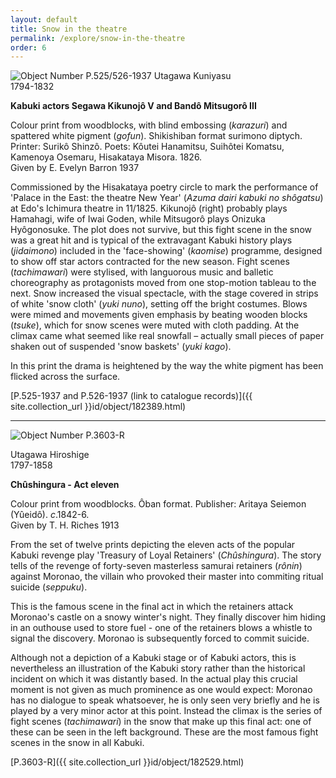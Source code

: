 ```yaml
---
layout: default
title: Snow in the theatre
permalink: /explore/snow-in-the-theatre
order: 6
---
```


![Object Number P.525/526-1937]({{site.baseurl}}/images/P.525-1937.jpg)
Utagawa Kuniyasu  
1794-1832

**Kabuki actors Segawa Kikunojô V and Bandô Mitsugorô III**  

Colour print from woodblocks, with blind embossing (_karazuri_) and spattered white pigment (_gofun_). Shikishiban format surimono diptych. Printer: Surikô Shinzô. Poets: Kôutei Hanamitsu, Suihôtei Komatsu, Kamenoya Osemaru, Hisakataya Misora. 1826.  
Given by E. Evelyn Barron 1937

Commissioned by the Hisakataya poetry circle to mark the performance of 'Palace in the East: the theatre New Year' (_Azuma dairi kabuki no shôgatsu_) at Edo's Ichimura theatre in 11/1825. Kikunojô (right) probably plays Hamahagi, wife of Iwai Goden, while Mitsugorô plays Onizuka Hyôgonosuke. The plot does not survive, but this fight scene in the snow was a great hit and is typical of the extravagant Kabuki history plays (_jidaimono_) included in the 'face-showing' (_kaomise_) programme, designed to show off star actors contracted for the new season. Fight scenes (_tachimawari_) were stylised, with languorous music and balletic choreography as protagonists moved from one stop-motion tableau to the next. Snow increased the visual spectacle, with the stage covered in strips of white 'snow cloth' (_yuki nuno_), setting off the bright costumes. Blows were mimed and movements given emphasis by beating wooden blocks (_tsuke_), which for snow scenes were muted with cloth padding. At the climax came what seemed like real snowfall – actually small pieces of paper shaken out of suspended 'snow baskets' (_yuki kago_).

In this print the drama is heightened by the way the white pigment has been flicked across the surface.

[P.525-1937 and P.526-1937 (link to catalogue records)]({{ site.collection_url }}id/object/182389.html)

* * *

![Object Number P.3603-R]({{site.baseurl}}/images/P.3603-R.jpg)   

Utagawa Hiroshige  
1797-1858

**Chûshingura - Act eleven**  

Colour print from woodblocks. Ôban format. Publisher: Aritaya Seiemon (Yûeidô). _c_.1842-6.  
Given by T. H. Riches 1913

From the set of twelve prints depicting the eleven acts of the popular Kabuki revenge play 'Treasury of Loyal Retainers' (_Chûshingura_). The story tells of the revenge of forty-seven masterless samurai retainers (_rônin_) against Moronao, the villain who provoked their master into commiting ritual suicide (_seppuku_).

This is the famous scene in the final act in which the retainers attack Moronao's castle on a snowy winter's night. They finally discover him hiding in an outhouse used to store fuel - one of the retainers blows a whistle to signal the discovery. Moronao is subsequently forced to commit suicide.

Although not a depiction of a Kabuki stage or of Kabuki actors, this is nevertheless an illustration of the Kabuki story rather than the historical incident on which it was distantly based. In the actual play this crucial moment is not given as much prominence as one would expect: Moronao has no dialogue to speak whatsoever, he is only seen very briefly and he is played by a very minor actor at this point. Instead the climax is the series of fight scenes (_tachimawari_) in the snow that make up this final act: one of these can be seen in the left background. These are the most famous fight scenes in the snow in all Kabuki.

[P.3603-R]({{ site.collection_url }}id/object/182529.html)
